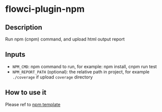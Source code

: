 # flowci-plugin-npm

## Description

Run npm (cnpm) command, and upload html output report

## Inputs

- `NPM_CMD`: npm command to run, for example: npm install, cnpm run test
- `NPM_REPORT_PATH` (optional): the relative path in project, for example `./coverage` if upload `coverage` directory

## How to use it

Please ref to [npm template](https://github.com/FlowCI/templates/blob/master/npm.yaml)